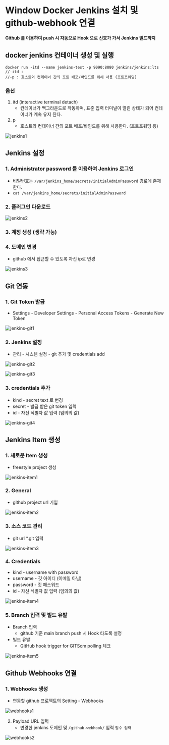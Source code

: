# Window Docker Jenkins 설치 및 github-webhook 연결

**Github 를 이용하여 push 시 자동으로 Hook 으로 신호가 가서 Jenkins 빌드까지**

## docker jenkins 컨테이너 생성 및 실행

```
docker run -itd --name jenkins-test -p 9090:8080 jenkins/jenkins:lts
//-itd : 
//-p : 호스트와 컨테이너 간의 포트 배포/바인드를 위해 사용 (포트포워딩)
```
### 옵션
1. itd (interactive terminal detach)
   - 컨테이너가 백그라운드로 작동하며, 표준 입력 터미널이 열린 상태가 되어 컨테이너가 계속 유지 된다.
2. p
   - 호스트와 컨테이너 간의 포트 배포/바인드를 위해 사용한다. (포트포워딩 용)


![jenkins1](img/admin-password.jpg)

## Jenkins 설정

### 1. Administrator password 를 이용하여 Jenkins 로그인
   - 비밀번호는 ```/var/jenkins_home/secrets/initialAdminPassword``` 경로에 존재한다.
   - ```cat /var/jenkins_home/secrets/initialAdminPassword```
### 2. 플러그인 다운로드

![jenkins2](img/plugin-download.png)

### 3. 계정 생성 (생략 가능)
### 4. 도메인 변경
   - github 에서 접근할 수 있도록 자신 ip로 변경

![jenkins3](img/localhost.png)

## Git 연동

### 1. Git Token 발급
   - Settings - Developer Settings - Personal Access Tokens - Generate New Token

![jenkins-git1](img/access-token.jpg)

### 2. Jenkins 설정
   - 관리 - 시스템 설정 - git 추가 및 credentials add

![jenkins-git2](img/system-setting.png)

![jenkins-git3](img/credentials.png)

### 3. credentials 추가
   - kind - secret text 로 변경
   - secret - 발급 받은 git token 입력
   - id - 자신 식별자 값 입력 (임의의 값)

![jenkins-git4](img/secret-text.png)

## Jenkins Item 생성

### 1. 새로운 Item 생성
   - freestyle project 생성

![jenkins-item1](img/create-item2.png)
   
### 2. General
   - github project url 기입
   
![jenkins-item2](img/general.png)

### 3. 소스 코드 관리
   - git url *.git 입력

![jenkins-item3](img/source-code.png)

### 4. Credentials
   - kind - username with password
   - username - 깃 아이디 (이메일 아님)
   - password - 깃 패스워드
   - id - 자신 식별자 값 입력 (임의의 값)

![jenkins-item4](img/add-credentials.jpg)

### 5. Branch 입력 및 빌드 유발
   - Branch 입력
      - github 기준 main branch push 시 Hook 타도록 설정
   - 빌드 유발
     - GitHub hook trigger for GITScm polling 체크

![jenkins-item5](img/branch-build-hook.png)

## Github Webhooks 연결

### 1. Webhooks 생성
   - 연동할 github 프로젝트의 Setting - Webhooks

![webhooks1](img/create-webhooks.png)

2. Payload URL 입력
   - 변경한 jenkins 도메인 및 ```/github-webhook/``` 입력 ```필수 입력``` 

![webhooks2](img/webhooks-setting.png)